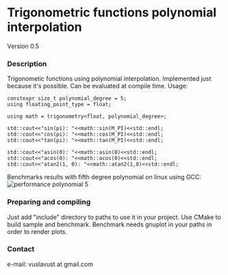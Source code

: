 # Trigonometric functions polynomial interpolation #
Version 0.5

### Description ###

Trigonometic functions using polynomial interpolation.
Implemented just because it's possible. Can be evaluated at compile time.
Usage:

    constexpr size_t polynomial_degree = 5;
    using floating_point_type = float;

    using math = trigonometry<float, polynomial_degree>;

    std::cout<<"sin(pi): "<<math::sin(M_PI)<<std::endl;
    std::cout<<"cos(pi): "<<math::cos(M_PI)<<std::endl;
    std::cout<<"tan(pi): "<<math::tan(M_PI)<<std::endl;

    std::cout<<"asin(0): "<<math::asin(0)<<std::endl;
    std::cout<<"acos(0): "<<math::acos(0)<<std::endl;
    std::cout<<"atan2(1, 0): "<<math::atan2(1,0)<<std::endl;

Benchmarks results with fifth degree polynomial on linux using GCC:
    ![performance polynomial 5](images/polynomial_d5.png)

### Preparing and compiling ###

Just add "include" directory to paths to use it in your project.
Use CMake to build sample and benchmark.
Benchmark needs gnuplot in your paths in order to render plots.

### Contact ###

e-mail: vuslavust at gmail.com
